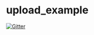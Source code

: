 # upload_example

[![Gitter](https://badges.gitter.im/Join%20Chat.svg)](https://gitter.im/imalbert/upload_example?utm_source=badge&utm_medium=badge&utm_campaign=pr-badge&utm_content=badge)